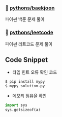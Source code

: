 ### 📂 [pythons/baekjoon](https://github.com/dustin-kang/python-sql/tree/main/pythons/baekjoon)
파이썬 백준 문제 풀이

### 📂 [pythons/leetcode](https://github.com/dustin-kang/python-sql/tree/main/pythons/leetcode)
파이썬 리트코드 문제 풀이

## Code Snippet
- 타입 힌트 오류 확인 코드
```
$ pip install mypy
$ mypy solution.py
```
- 메모리 점유율 확인
```python
import sys
sys.getsizeof(a)
```